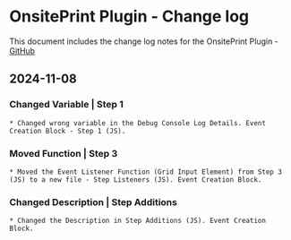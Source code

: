 # OnsitePrint Plugin - Change log

This document includes the change log notes for the OnsitePrint Plugin - [GitHub](https://github.com/groskopf/onsite-print-demo)

## 2024-11-08

### Changed Variable | Step 1
    * Changed wrong variable in the Debug Console Log Details. Event Creation Block - Step 1 (JS).

### Moved Function | Step 3
    * Moved the Event Listener Function (Grid Input Element) from Step 3 (JS) to a new file - Step Listeners (JS). Event Creation Block.

### Changed Description | Step Additions
    * Changed the Description in Step Additions (JS). Event Creation Block.